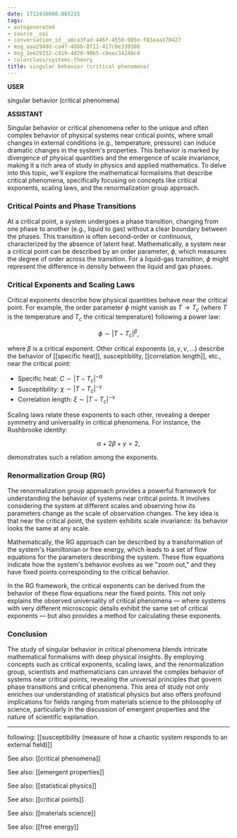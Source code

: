 ```yaml
---
date: 1712436000.865215
tags:
- autogenerated
- source__oai
- conversation_id__a8ca3fad-446f-4550-985e-f83aaa170427
- msg_aaa294dd-ca47-4dbb-8f11-417c8e339308
- msg_1ee29332-c419-4d20-90b5-c0eec3424bc4
- colorclass/systems-theory
title: singular behavior (critical phenomena)
---
```


**USER**

singular behavior (critical phenomena)


**ASSISTANT**

Singular behavior or critical phenomena refer to the unique and often complex behavior of physical systems near critical points, where small changes in external conditions (e.g., temperature, pressure) can induce dramatic changes in the system's properties. This behavior is marked by divergence of physical quantities and the emergence of scale invariance, making it a rich area of study in physics and applied mathematics. To delve into this topic, we'll explore the mathematical formalisms that describe critical phenomena, specifically focusing on concepts like critical exponents, scaling laws, and the renormalization group approach.

### Critical Points and Phase Transitions

At a critical point, a system undergoes a phase transition, changing from one phase to another (e.g., liquid to gas) without a clear boundary between the phases. This transition is often second-order or continuous, characterized by the absence of latent heat. Mathematically, a system near a critical point can be described by an order parameter, $\phi$, which measures the degree of order across the transition. For a liquid-gas transition, $\phi$ might represent the difference in density between the liquid and gas phases.

### Critical Exponents and Scaling Laws

Critical exponents describe how physical quantities behave near the critical point. For example, the order parameter $\phi$ might vanish as $T \to T_c$ (where $T$ is the temperature and $T_c$ the critical temperature) following a power law:

$$
\phi \sim |T - T_c|^\beta,
$$

where $\beta$ is a critical exponent. Other critical exponents ($\alpha, \gamma, \nu, \ldots$) describe the behavior of [[specific heat]], susceptibility, [[correlation length]], etc., near the critical point:

- Specific heat: $C \sim |T - T_c|^{-\alpha}$
- Susceptibility: $\chi \sim |T - T_c|^{-\gamma}$
- Correlation length: $\xi \sim |T - T_c|^{-\nu}$

Scaling laws relate these exponents to each other, revealing a deeper symmetry and universality in critical phenomena. For instance, the Rushbrooke identity:

$$
\alpha + 2\beta + \gamma = 2,
$$

demonstrates such a relation among the exponents.

### Renormalization Group (RG)

The renormalization group approach provides a powerful framework for understanding the behavior of systems near critical points. It involves considering the system at different scales and observing how its parameters change as the scale of observation changes. The key idea is that near the critical point, the system exhibits scale invariance: its behavior looks the same at any scale.

Mathematically, the RG approach can be described by a transformation of the system's Hamiltonian or free energy, which leads to a set of flow equations for the parameters describing the system. These flow equations indicate how the system's behavior evolves as we "zoom out," and they have fixed points corresponding to the critical behavior.

In the RG framework, the critical exponents can be derived from the behavior of these flow equations near the fixed points. This not only explains the observed universality of critical phenomena — where systems with very different microscopic details exhibit the same set of critical exponents — but also provides a method for calculating these exponents.

### Conclusion

The study of singular behavior in critical phenomena blends intricate mathematical formalisms with deep physical insights. By employing concepts such as critical exponents, scaling laws, and the renormalization group, scientists and mathematicians can unravel the complex behavior of systems near critical points, revealing the universal principles that govern phase transitions and critical phenomena. This area of study not only enriches our understanding of statistical physics but also offers profound implications for fields ranging from materials science to the philosophy of science, particularly in the discussion of emergent properties and the nature of scientific explanation.


---


following: [[susceptibility (measure of how a chaotic system responds to an external field)]]

See also: [[critical phenomena]]


See also: [[emergent properties]]


See also: [[statistical physics]]


See also: [[critical points]]


See also: [[materials science]]


See also: [[free energy]]